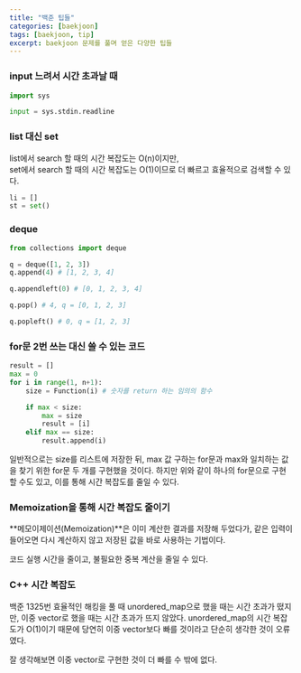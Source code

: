 ```yaml
---
title: "백준 팁들"
categories: [baekjoon]
tags: [baekjoon, tip]
excerpt: baekjoon 문제를 풀며 얻은 다양한 팁들
---
```


### input 느려서 시간 초과날 때

```python
import sys

input = sys.stdin.readline

```

### list 대신 set

list에서 search 할 때의 시간 복잡도는 O(n)이지만,<br>
set에서 search 할 때의 시간 복잡도는 O(1)이므로 더 빠르고 효율적으로 검색할 수 있다.

```python
li = []
st = set()
```

### deque

```python
from collections import deque

q = deque([1, 2, 3])
q.append(4) # [1, 2, 3, 4]

q.appendleft(0) # [0, 1, 2, 3, 4]

q.pop() # 4, q = [0, 1, 2, 3]

q.popleft() # 0, q = [1, 2, 3]

```

### for문 2번 쓰는 대신 쓸 수 있는 코드
```python
result = []
max = 0
for i in range(1, n+1):
    size = Function(i) # 숫자를 return 하는 임의의 함수

    if max < size:
        max = size
        result = [i]
    elif max == size:
        result.append(i)
```

일반적으로는 size를 리스트에 저장한 뒤, max 값 구하는 for문과 max와 일치하는 값을 찾기 위한 for문 두 개를 구현했을 것이다. 하지만 위와 같이 하나의 for문으로 구현할 수도 있고, 이를 통해 시간 복잡도를 줄일 수 있다.

### Memoization을 통해 시간 복잡도 줄이기

**메모이제이션(Memoization)**은 이미 계산한 결과를 저장해 두었다가, 같은 입력이 들어오면 다시 계산하지 않고 저장된 값을 바로 사용하는 기법이다.

코드 실행 시간을 줄이고, 불필요한 중복 계산을 줄일 수 있다.

### C++ 시간 복잡도

백준 1325번 효율적인 해킹을 풀 때 unordered_map으로 했을 때는 시간 초과가 떴지만, 이중 vector로 했을 때는 시간 초과가 뜨지 않았다. unordered_map의 시간 복잡도가 O(1)이기 때문에 당연히 이중 vector보다 빠를 것이라고 단순히 생각한 것이 오류였다.

잘 생각해보면 이중 vector로 구현한 것이 더 빠를 수 밖에 없다.